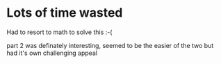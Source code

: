 # Lots of time wasted
Had to resort to math to solve this :-(

part 2 was definately interesting, seemed to be the easier of the two but had it's own challenging appeal
